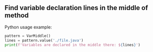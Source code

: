 Find variable declaration lines in the middle of method
---

Python usage example:

```python
pattern = VarMiddle()
lines = pattern.value('./file.java')
print(f'Variables are declared in the middle there: ${lines}')
```